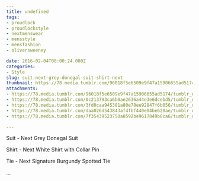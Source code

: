 ```yaml
---
title: undefined
tags:
- proudlock
- proudlockstyle
- nextmenswear
- mensstyle
- mensfashion
- oliversweeney

date: 2016-02-04T08:00:24.000Z
categories:
- Style
slug: suit-next-grey-donegal-suit-shirt-next
thumbnail: https://78.media.tumblr.com/96018f5e6509e9f47a15906655ad5174/tumblr_o1zejhzfqQ1rhrm24o1_540.jpg
attachments:
- https://78.media.tumblr.com/96018f5e6509e9f47a15906655ad5174/tumblr_o1zejhzfqQ1rhrm24o1_1280.jpg
- https://78.media.tumblr.com/0c213793ca6b0ae2636a44e3e6dcebd5/tumblr_o1zejhzfqQ1rhrm24o2_1280.jpg
- https://78.media.tumblr.com/3fd0caa945381a80e78ee92847f6b056/tumblr_o1zejhzfqQ1rhrm24o3_1280.jpg
- https://78.media.tumblr.com/daa026d543843af4fbf440e04be620ae/tumblr_o1zejhzfqQ1rhrm24o4_1280.jpg
- https://78.media.tumblr.com/7f35439523750a8592be9617849b8ca6/tumblr_o1zejhzfqQ1rhrm24o5_1280.jpg

---
```


Suit -  Next Grey Donegal Suit 


  Shirt -  Next White Shirt with Collar Pin 

  Tie -  Next Signature Burgundy Spotted Tie 

 ...
